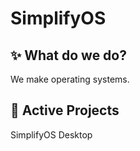 # SimplifyOS
## ✨ What do we do?
We make operating systems.
## 🔨 Active Projects
SimplifyOS Desktop
